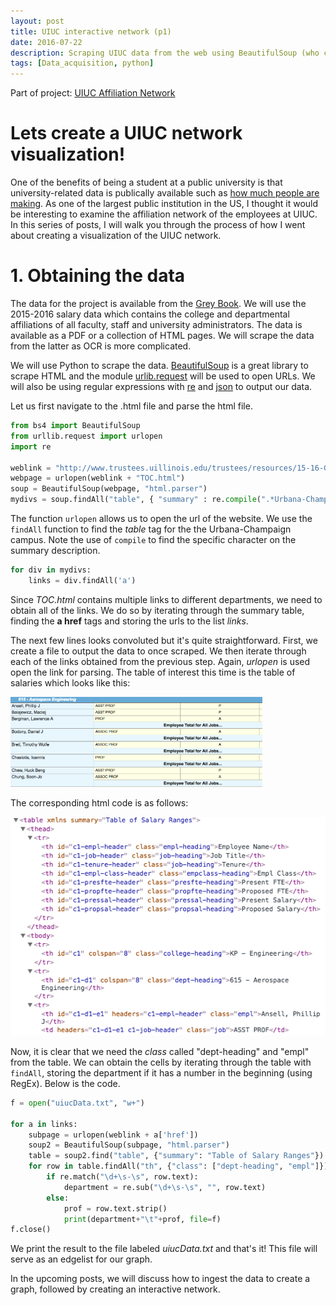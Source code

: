 ```yaml
---
layout: post
title: UIUC interactive network (p1)
date: 2016-07-22
description: Scraping UIUC data from the web using BeautifulSoup (who comes up with these names?).
tags: [Data_acquisition, python]
---
```


Part of project: [UIUC Affiliation Network](http://data-slinky.com/project/2_UIUC_affiliation_network/)

# Lets create a UIUC network visualization!

One of the benefits of being a student at a public university is that university-related
data is publically available such as [how much people are making](http://salaryguide.dailyillini.com/#/).
As one of the largest public institution in the US, I thought it would be interesting to
examine the affiliation network of the employees at UIUC. In this series of posts, I will 
walk you  through the process of how I went about creating a visualization of the UIUC 
network.

# 1. Obtaining the data

The data for the project is available from the [Grey Book](http://www.bot.uillinois.edu/grey-book). 
We will use the 2015-2016 salary data which contains the college and departmental 
affiliations of all faculty, staff and university administrators. The data is available as a PDF or a collection of HTML pages. We will scrape the data from the latter as OCR is more complicated.

We will use Python to scrape the data. [BeautifulSoup](https://www.crummy.com/software/BeautifulSoup/) 
is a great library to scrape HTML and the module [urlib.request](https://docs.python.org/3.0/library/urllib.request.html) 
will be used to open URLs. We will also be using regular expressions with 
[re](https://docs.python.org/3/library/re.html) and [json](https://docs.python.org/3/library/json.html) 
to output our data.

Let us first navigate to the .html file and parse the html  file.

```python
from bs4 import BeautifulSoup
from urllib.request import urlopen
import re

weblink = "http://www.trustees.uillinois.edu/trustees/resources/15-16-Graybook/"
webpage = urlopen(weblink + "TOC.html")
soup = BeautifulSoup(webpage, "html.parser")
mydivs = soup.findAll("table", { "summary" : re.compile(".*Urbana-Champaign.*")})
```

The function `urlopen` allows us to open the url of the website. We use the `findAll` function to find the _table_ tag for the the Urbana-Champaign campus. Note the use of `compile` to find the specific character on the summary description.

```python
for div in mydivs:
    links = div.findAll('a')
```

Since _TOC.html_ contains multiple links to different departments, we need to obtain all 
of the links. We do so by iterating through the summary table, finding the __a href__ tags 
and storing the urls to the list _links_.

The next few lines looks convoluted but it's quite straightforward. First, we create a 
file to output the data to once scraped. We then iterate through each of the links obtained 
from the previous step. Again, _urlopen_ is used open the link for parsing. The table of
interest this time is the table of salaries which looks like this:

<img src="/img/salary_table_img.png" alt="salary_table" height="80%" width="80%">


The corresponding html code is as follows:

![](/img/salary_table_code.png "salary_table_code")

Now, it is clear that we need the _class_ called "dept-heading" and "empl" from the table. 
We can obtain the cells by iterating through the table with `findAll`, storing the department 
if it has a number in the beginning (using RegEx). Below is the code.

```python
f = open("uiucData.txt", "w+")

for a in links:
    subpage = urlopen(weblink + a['href'])
    soup2 = BeautifulSoup(subpage, "html.parser")
    table = soup2.find("table", {"summary": "Table of Salary Ranges"})
    for row in table.findAll("th", {"class": ["dept-heading", "empl"]}):
        if re.match("\d+\s-\s", row.text):
            department = re.sub("\d+\s-\s", "", row.text)
        else:
            prof = row.text.strip()
            print(department+"\t"+prof, file=f)
f.close()
```

We print the result to the file labeled _uiucData.txt_ and that's it! This file will serve 
as an edgelist for our graph.

In the upcoming posts, we will discuss how to ingest the data to create a graph, followed 
by creating an interactive network.